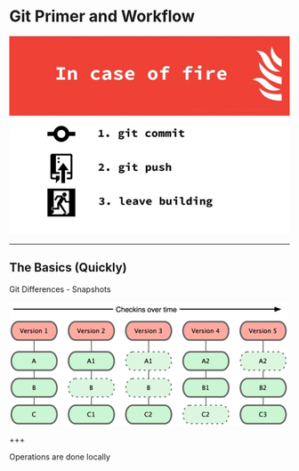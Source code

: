 # Git Primer and Workflow

![](assets/img/slide1.jpeg)

---

## The Basics (Quickly)
Git Differences - Snapshots

![](assets/img/git_snapshot.png)

+++

Operations are done locally
